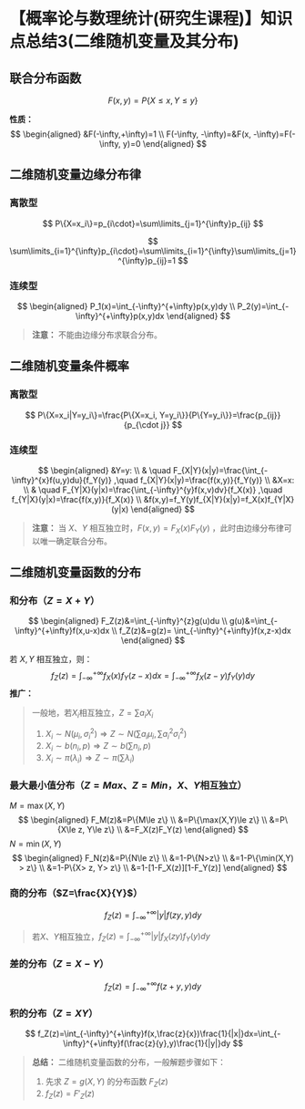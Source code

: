 # 【概率论与数理统计(研究生课程)】知识点总结3(二维随机变量及其分布)

## 联合分布函数

$$
F(x,y)=P\{X\le x, Y\le y\}
$$

**性质：**
$$
\begin{aligned}
&F(-\infty,+\infty)=1 \\
F(-\infty, -\infty)=&F(x, -\infty)=F(-\infty, y)=0
\end{aligned}
$$

## 二维随机变量边缘分布律

### 离散型

$$
P\{X=x_i\}=p_{i\cdot}=\sum\limits_{j=1}^{\infty}p_{ij}
$$

$$
\sum\limits_{i=1}^{\infty}p_{i\cdot}=\sum\limits_{i=1}^{\infty}\sum\limits_{j=1}^{\infty}p_{ij}=1
$$

### 连续型

$$
\begin{aligned}
P_1(x)=\int_{-\infty}^{+\infty}p(x,y)dy \\
P_2(y)=\int_{-\infty}^{+\infty}p(x,y)dx
\end{aligned}
$$

> **注意：** 不能由边缘分布求联合分布。

## 二维随机变量条件概率

### 离散型

$$
P\{X=x_i|Y=y_i\}=\frac{P\{X=x_i, Y=y_i\}}{P\{Y=y_i\}}=\frac{p_{ij}}{p_{\cdot j}}
$$

### 连续型

$$
\begin{aligned}
&Y=y: \\
& \quad F_{X|Y}(x|y)=\frac{\int_{-\infty}^{x}f(u,y)du}{f_Y(y)} ,\quad f_{X|Y}(x|y)=\frac{f(x,y)}{f_Y(y)} \\
&X=x: \\
& \quad F_{Y|X}(y|x)=\frac{\int_{-\infty}^{y}f(x,v)dv}{f_X(x)} ,\quad f_{Y|X}(y|x)=\frac{f(x,y)}{f_X(x)} \\
&f(x,y)=f_Y(y)f_{X|Y}(x|y)=f_X(x)f_{Y|X}(y|x)
\end{aligned}
$$

>  **注意：** 当 $X、Y$ 相互独立时，$F(x,y)=F_X(x)F_Y(y)$ ，此时由边缘分布律可以唯一确定联合分布。

## 二维随机变量函数的分布

### 和分布（$Z=X+Y$）

$$
\begin{aligned}
F_Z(z)&=\int_{-\infty}^{z}g(u)du \\
g(u)&=\int_{-\infty}^{+\infty}f(x,u-x)dx \\
f_Z(z)&=g(z)= \int_{-\infty}^{+\infty}f(x,z-x)dx
\end{aligned}
$$

若 $X,Y$ 相互独立，则：
$$
f_Z(z)=\int_{-\infty}^{+\infty}f_X(x)f_Y(z-x)dx=\int_{-\infty}^{+\infty}f_X(z-y)f_Y(y)dy
$$
**推广：**

> 一般地，若$X_i$相互独立，$Z=\sum a_iX_i$
>
> 1. $X_i \sim N(\mu_i, \sigma_i^2) \Longrightarrow Z \sim N(\sum a_i\mu_i,\sum a_i^2\sigma_i^2)$
> 2. $X_i \sim b(n_i, p) \Longrightarrow Z \sim b(\sum n_i,p)$
> 3. $X_i \sim \pi(\lambda_i) \Longrightarrow Z \sim \pi(\sum \lambda_i)$

### 最大最小值分布（$Z=Max、Z=Min$，$X、Y$相互独立）

$M=\max(X,Y)$
$$
\begin{aligned}
F_M(z)&=P\{M\le z\} \\ 
&=P\{\max(X,Y)\le z\} \\
&=P\{X\le z, Y\le z\} \\
&=F_X(z)F_Y(z)
\end{aligned}
$$
$N=\min(X,Y)$
$$
\begin{aligned}
F_N(z)&=P\{N\le z\} \\ 
&=1-P\{N>z\} \\
&=1-P\{\min(X,Y) > z\} \\
&=1-P\{X> z, Y> z\} \\
&=1-[1-F_X(z)][1-F_Y(z)]
\end{aligned}
$$

### 商的分布（$Z=\frac{X}{Y}$）

$$
f_Z(z)=\int_{-\infty}^{+\infty}|y|f(zy,y)dy
$$

>  若$X、Y$相互独立，$f_Z(z)=\int_{-\infty}^{+\infty}|y|f_X(zy)f_Y(y)dy$

### 差的分布（$Z=X-Y$）

$$
f_Z(z)=\int_{-\infty}^{+\infty}f(z+y, y)dy
$$

### 积的分布（$Z=XY$）

$$
f_Z(z)=\int_{-\infty}^{+\infty}f(x,\frac{z}{x})\frac{1}{|x|}dx=\int_{-\infty}^{+\infty}f(\frac{z}{y},y)\frac{1}{|y|}dy
$$

> **总结：** 二维随机变量函数的分布，一般解题步骤如下：
>
> 1. 先求 $Z=g(X,Y)$ 的分布函数 $F_Z(z)$
> 2. $f_Z(z)=F'_Z(z)$

